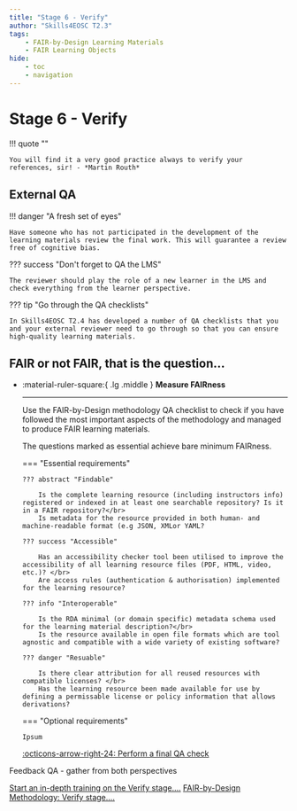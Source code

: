 ```yaml
---
title: "Stage 6 - Verify"
author: "Skills4EOSC T2.3"
tags: 
    - FAIR-by-Design Learning Materials
    - FAIR Learning Objects
hide:
    - toc
    - navigation
---
```


# Stage 6 - Verify

!!! quote ""

    You will find it a very good practice always to verify your references, sir! - *Martin Routh​*

## External QA

!!! danger "A fresh set of eyes"

    Have someone who has not participated in the development of the learning materials review the final work. This will guarantee a review free of cognitive bias.

??? success "Don't forget to QA the LMS"

    The reviewer should play the role of a new learner in the LMS and check everything from the learner perspective.

??? tip "Go through the QA checklists"

    In Skills4EOSC T2.4 has developed a number of QA checklists that you and your external reviewer need to go through so that you can ensure high-quality learning materials.


## FAIR or not FAIR, that is the question...

<div class="grid cards" markdown>

-   :material-ruler-square:{ .lg .middle } __Measure FAIRness__

    ---

    Use the FAIR-by-Design methodology QA checklist to check if you have followed the most important aspects of the methodology and managed to produce FAIR learning materials.

    The questions marked as essential achieve bare minimum FAIRness.

    === "Essential requirements"

        ??? abstract "Findable"

            Is the complete learning resource (including instructors info) registered or indexed in at least one searchable repository? Is it in a FAIR repository?</br>
            Is metadata for the resource provided in both human- and machine-readable format (e.g JSON, XMLor YAML?

        ??? success "Accessible"

            Has an accessibility checker tool been utilised to improve the accessibility of all learning resource files (PDF, HTML, video, etc.)? </br>
            Are access rules (authentication & authorisation) implemented for the learning resource?
        
        ??? info "Interoperable"

            Is the RDA minimal (or domain specific) metadata schema used for the learning material description?</br>
            Is the resource available in open file formats which are tool agnostic and compatible with a wide variety of existing software?
        
        ??? danger "Resuable"

            Is there clear attribution for all reused resources with compatible licenses? </br>
            Has the learning resource been made available for use by defining a permissable license or policy information that allows derivations?
        
    === "Optional requirements"

        Ipsum

    [:octicons-arrow-right-24: Perform a final QA check](https://fair-by-design-methodology.github.io/FAIR-by-Design_ToT/latest/Stage%206%20%E2%80%93%20Verify/19-Final%20QA%20check/19-finalQA/#self-check-qa)

</div>


Feedback QA - gather from both perspectives


​<a href="https://fair-by-design-methodology.github.io/FAIR-by-Design_ToT/latest/Stage%206%20%E2%80%93%20Verify/19-Final%20QA%20check/19-finalQA/" class="btn btn-dark text-white btn-lg btn-block">Start an in-depth training on the Verify stage....</a>
<a href="https://fair-by-design-methodology.github.io/FAIR-by-Design_Book/4%20-%20FAIR-by-design%20learning%20materials%20creation/4.1%20-%20Workflow%20stages%20description/416-verify/" class="btn btn-dark text-white btn-lg btn-block">FAIR-by-Design Methodology: Verify stage....</a>
​